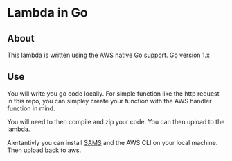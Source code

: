 # Lambda in Go

## About

This lambda is written using the AWS native Go support. Go version 1.x

## Use

You will write you go code locally. For simple function like the http request in this repo, you can simpley create your function with the AWS handler function in mind.

You will need to then compile and zip your code. You can then upload to the lambda.

Alertantivly you can install [SAMS](https://github.com/awslabs/serverless-application-model) and the AWS CLI on your local machine. Then upload back to aws.